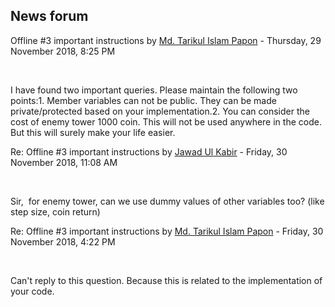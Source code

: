 <h2>News forum</h2><a href="https://moodle.cse.buet.ac.bd/user/view.php?id=872&course=399"></a>
Offline #3 important instructions
by <a href="https://moodle.cse.buet.ac.bd/user/view.php?id=872&course=399">Md. Tarikul Islam Papon</a> - Thursday, 29 November 2018, 8:25 PM


 

I have found two important queries. Please maintain the following two points:1. Member variables can not be public. They can be made private/protected based on your implementation.2. You can consider the cost of enemy tower 1000 coin. This will not be used anywhere in the code. But this will surely make your life easier.





<a href="https://moodle.cse.buet.ac.bd/user/view.php?id=1417&course=399"></a>
Re: Offline #3 important instructions
by <a href="https://moodle.cse.buet.ac.bd/user/view.php?id=1417&course=399">Jawad Ul Kabir</a> - Friday, 30 November 2018, 11:08 AM


 

Sir,  for enemy tower, can we use dummy values of other variables too? (like step size, coin return)





<a href="https://moodle.cse.buet.ac.bd/user/view.php?id=872&course=399"></a>
Re: Offline #3 important instructions
by <a href="https://moodle.cse.buet.ac.bd/user/view.php?id=872&course=399">Md. Tarikul Islam Papon</a> - Friday, 30 November 2018, 4:22 PM


 

Can't reply to this question. Because this is related to the implementation of your code.










